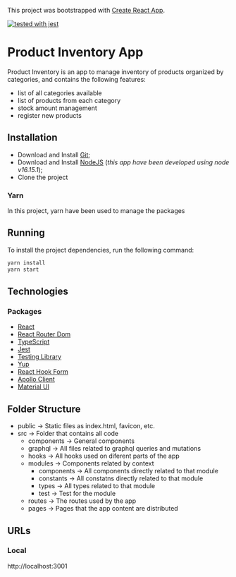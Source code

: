 This project was bootstrapped with [Create React App](https://github.com/facebook/create-react-app).

[![tested with jest](https://img.shields.io/badge/tested_with-jest-99424f.svg)](https://github.com/facebook/jest)

# Product Inventory App
Product Inventory is an app to manage inventory of products organized by categories, and contains the following features:
- list of all categories available
- list of products from each category
- stock amount management
- register new products

## Installation
- Download and Install [Git](http://git-scm.com);
- Download and Install [NodeJS](http://nodejs.org) (_this app have been developed using node v16.15.1_);
- Clone the project

### Yarn

In this project, yarn have been used to manage the packages

## Running
To install the project dependencies, run the following command:
```sh
yarn install
yarn start
```

## Technologies

### Packages

- [React](https://github.com/facebook/react)
- [React Router Dom](https://reactrouter.com/web/guides/quick-start)
- [TypeScript](https://github.com/microsoft/TypeScript)
- [Jest](https://jestjs.io)
- [Testing Library](https://testing-library.com)
- [Yup](https://github.com/jquense/yup)
- [React Hook Form](https://react-hook-form.com/)
- [Apollo Client](https://www.apollographql.com/docs/react/)
- [Material UI](https://mui.com/)

## Folder Structure
- public -> Static files as index.html, favicon, etc.
- src -> Folder that contains all code
    - components -> General components
    - graphql -> All files related to graphql queries and mutations
    - hooks -> All hooks used on diferent parts of the app
    - modules -> Components related by context
      - components -> All components directly related to that module
      - constants -> All constatns directly related to that module
      - types -> All types related to that module
      - test -> Test for the module
    - routes -> The routes used by the app
    - pages -> Pages that the app content are distributed

## URLs

### Local

http://localhost:3001



